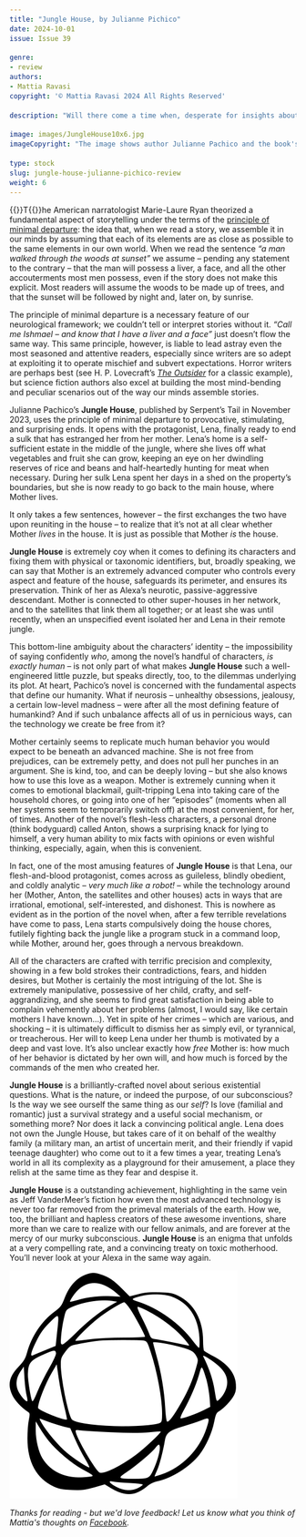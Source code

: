 ```yaml
---
title: "Jungle House, by Julianne Pichico"
date: 2024-10-01
issue: Issue 39

genre:
- review
authors:
- Mattia Ravasi
copyright: '© Mattia Ravasi 2024 All Rights Reserved'

description: "Will there come a time when, desperate for insights about contemporary speculative fiction, we won't have to turn to the flesh-and-blood likes of Mattia Ravasi but will instead enjoy the tender educational services of no-longer-artificial intelligences? Hopefully not, because who knows what effect that will have on us – though Julianne Pachico might have a few ideas."

image: images/JungleHouse10x6.jpg
imageCopyright: "The image shows author Julianne Pachico and the book's cover, both as seen on [the author's website](https://www.juliannepachico.com/jungle-house)."

type: stock
slug: jungle-house-julianne-pichico-review
weight: 6
---
```


{{<glyph>}}T{{</glyph>}}he American narratologist Marie-Laure Ryan theorized a fundamental aspect of storytelling under the terms of the [principle of minimal departure](https://www.sciencedirect.com/science/article/abs/pii/0304422X80900303): the idea that, when we read a story, we assemble it in our minds by assuming that each of its elements are as close as possible to the same elements in our own world. When we read the sentence *“a man walked through the woods at sunset”* we assume – pending any statement to the contrary – that the man will possess a liver, a face, and all the other accouterments most men possess, even if the story does not make this explicit. Most readers will assume the woods to be made up of trees, and that the sunset will be followed by night and, later on, by sunrise.

The principle of minimal departure is a necessary feature of our neurological framework; we couldn’t tell or interpret stories without it. *“Call me Ishmael – and know that I have a liver and a face”* just doesn’t flow the same way. This same principle, however, is liable to lead astray even the most seasoned and attentive readers, especially since writers are so adept at exploiting it to operate mischief and subvert expectations. Horror writers are perhaps best (see H. P. Lovecraft’s [*The Outsider*](https://www.hplovecraft.com/writings/texts/fiction/o.aspx) for a classic example), but science fiction authors also excel at building the most mind-bending and peculiar scenarios out of the way our minds assemble stories.

Julianne Pachico’s **Jungle House**, published by Serpent’s Tail in November 2023, uses the principle of minimal departure to provocative, stimulating, and surprising ends. It opens with the protagonist, Lena, finally ready to end a sulk that has estranged her from her mother. Lena’s home is a self-sufficient estate in the middle of the jungle, where she lives off what vegetables and fruit she can grow, keeping an eye on her dwindling reserves of rice and beans and half-heartedly hunting for meat when necessary. During her sulk Lena spent her days in a shed on the property’s boundaries, but she is now ready to go back to the main house, where Mother lives.

It only takes a few sentences, however – the first exchanges the two have upon reuniting in the house – to realize that it’s not at all clear whether Mother *lives* in the house. It is just as possible that Mother *is* the house.

**Jungle House** is extremely coy when it comes to defining its characters and fixing them with physical or taxonomic identifiers, but, broadly speaking, we can say that Mother is an extremely advanced computer who controls every aspect and feature of the house, safeguards its perimeter, and ensures its preservation. Think of her as Alexa’s neurotic, passive-aggressive descendant. Mother is connected to other super-houses in her network, and to the satellites that link them all together; or at least she was until recently, when an unspecified event isolated her and Lena in their remote jungle.

This bottom-line ambiguity about the characters’ identity – the impossibility of saying confidently *who*, among the novel’s handful of characters, *is exactly human* – is not only part of what makes **Jungle House** such a well-engineered little puzzle, but speaks directly, too, to the dilemmas underlying its plot. At heart, Pachico’s novel is concerned with the fundamental aspects that define our humanity. What if neurosis – unhealthy obsessions, jealousy, a certain low-level madness – were after all the most defining feature of humankind? And if such unbalance affects all of us in pernicious ways, can the technology we create be free from it?

Mother certainly seems to replicate much human behavior you would expect to be beneath an advanced machine. She is not free from prejudices, can be extremely petty, and does not pull her punches in an argument. She is kind, too, and can be deeply loving – but she also knows how to use this love as a weapon. Mother is extremely cunning when it comes to emotional blackmail, guilt-tripping Lena into taking care of the household chores, or going into one of her “episodes” (moments when all her systems seem to temporarily switch off) at the most convenient, for her, of times. Another of the novel’s flesh-less characters, a personal drone (think bodyguard) called Anton, shows a surprising knack for lying to himself, a very human ability to mix facts with opinions or even wishful thinking, especially, again, when this is convenient.

In fact, one of the most amusing features of **Jungle House** is that Lena, our flesh-and-blood protagonist, comes across as guileless, blindly obedient, and coldly analytic – *very much like a robot!* – while the technology around her (Mother, Anton, the satellites and other houses) acts in ways that are irrational, emotional, self-interested, and dishonest. This is nowhere as evident as in the portion of the novel when, after a few terrible revelations have come to pass, Lena starts compulsively doing the house chores, futilely fighting back the jungle like a program stuck in a command loop, while Mother, around her, goes through a nervous breakdown.

All of the characters are crafted with terrific precision and complexity, showing in a few bold strokes their contradictions, fears, and hidden desires, but Mother is certainly the most intriguing of the lot. She is extremely manipulative, possessive of her child, crafty, and self-aggrandizing, and she seems to find great satisfaction in being able to complain vehemently about her problems (almost, I would say, like certain mothers I have known…). Yet in spite of her crimes – which are various, and shocking – it is ultimately difficult to dismiss her as simply evil, or tyrannical, or treacherous. Her will to keep Lena under her thumb is motivated by a deep and vast love. It’s also unclear exactly how *free* Mother is: how much of her behavior is dictated by her own will, and how much is forced by the commands of the men who created her.

**Jungle House** is a brilliantly-crafted novel about serious existential questions. What is the nature, or indeed the purpose, of our subconscious? Is the way we see ourself the same thing as our *self*? Is love (familial and romantic) just a survival strategy and a useful social mechanism, or something more? Nor does it lack a convincing political angle. Lena does not own the Jungle House, but takes care of it on behalf of the wealthy family (a military man, an artist of uncertain merit, and their friendly if vapid teenage daughter) who come out to it a few times a year, treating Lena’s world in all its complexity as a playground for their amusement, a place they relish at the same time as they fear and despise it.

**Jungle House** is a outstanding achievement, highlighting in the same vein as Jeff VanderMeer’s fiction how even the most advanced technology is never too far removed from the primeval materials of the earth. How we, too, the brilliant and hapless creators of these awesome inventions, share more than we care to realize with our fellow animals, and are forever at the mercy of our murky subconscious. **Jungle House** is an enigma that unfolds at a very compelling rate, and a convincing treaty on toxic motherhood. You’ll never look at your Alexa in the same way again.

![Orbit-lrg](images/Orbit.svg)

*Thanks for reading - but we'd love feedback! Let us know what you think of Mattia's thoughts on [Facebook](https://www.facebook.com/MythaxisMagazine/posts/1188621596604158).*
